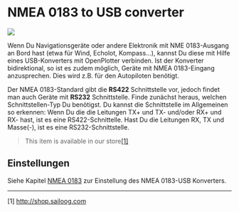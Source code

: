 # NMEA 0183 to USB converter

![](../en/rs422.png)

Wenn Du Navigationsgeräte oder andere Elektronik mit NME 0183-Ausgang an Bord hast (etwa für Wind, Echolot, Kompass...), kannst Du diese mit Hilfe eines USB-Konverters mit OpenPlotter verbinden. Ist der Konverter bidirektional, so ist es zudem möglich, Geräte mit NMEA 0183-Eingang anzusprechen. Dies wird z.B. für den Autopiloten benötigt.

Der NMEA 0183-Standard gibt die **RS422** Schnittstelle vor, jedoch findet man auch Geräte mit **RS232** Schnittstelle. Finde zunächst heraus, welchen Schnittstellen-Typ Du benötigst.
Du kannst die Schnittstelle im Allgemeinen so erkennen: Wenn Du die die Leitungen TX+ und TX- und/oder RX+ und RX- hast, ist es eine RS422-Schnittelle. Hast Du die Leitungen RX, TX und Masse(-), ist es eine RS232-Schnittstelle.

>This item is available in our store[[1]](http://shop.sailoog.com)

## Einstellungen

Siehe Kapitel [NMEA 0183](/nmea-0183.md) zur Einstellung des NMEA 0183-USB Konverters.

---

[1] http://shop.sailoog.com

